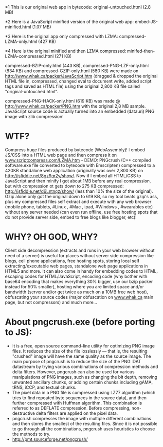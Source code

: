 *1 This is our original web app in bytecode:
original-untouched.html (2.8 MB)

*2 Here is a JavaScript minified version of the original web app:
embed-JS-minified.html (1.07 MB)

*3 Here is the original app only compressed with LZMA:
compressed-LZMA-only.html (427 KB)

*4 Here is the original minified and then LZMA compressed:
minifed-then-LZMA-compressed.html (271 KB)

compressed-BZIP-only.html (443 KB),
compressed-PNG-LZF-only.html (834 KB) and compressed-GZIP-only.html (580 KB) were made on http://www.whak.ca/packer/JavaScript.htm (dragged & dropped the original HTML file in, compressed, changed eval to document write, added script tags and saved as HTML file) using the original 2,800 KB file called "original-untouched.html".

compressed-PNG-HACK-only.html (619 KB) was made @ http://www.whak.ca/packer/PNG.htm with the original 2,8 MB sample. JavaScript source code is actually turned into an embedded (datauri) PNG image with zlib compression!

# WTF? 
Compress huge files produced by bytecode (WebAssembly)! I embed JS/CSS into a HTML web page and then compress it on www.scriptcompress.com/LZMA.htm - DEMO: PNGcrush (C++ compiled software.exe file converted to bytecode with Emscripten) compressed to a 420KB standalone web application (originally was over 2,800 KB) on http://jsfiddle.net/8gz9qr2y/show/. Now if I embed all HTML/CSS to JavaScript and then minify I got about 1MB before any real compression, but with compression ot gets down to 275 KB compressed: http://jsfiddle.net/d6Lntnqz/show/ (less than 10% the size of the original). Gzip alone only got the original down to 619 KB, so my tool beats gzip's ass, plus my compressed files self extract and execute with any web browser (mobile phone, tablets, #Linux ,  #Mac , ipad, #Windows , #wearables  etc) without any server needed (can even run offline, use free hosting spots that do not provide server side, embed to free blogs like blogger, etc)!

# WHY? OH GOD, WHY?
Client side decompression (extracts and runs in your web browser without need of a server) is useful for places without server side compression like blogs, cell phone applications, free hosting spots, storing local self extracting/executable web pages, standalone web page applications in HTML5 and more. It can also come in handy for embedding codes to HTML, escaping codes for HTML/JavaScript, encoding code (why bother with base64 encoding that makes everything 30% bigger, use our bzip packer instead for 50% smaller), hosting where you are limited space and/or bandwidth (server and/or get twice as much on a 10MB free web host), obfuscating your source codes (major obfuscation on www.whak.ca main page, but not compressors) and much more...

# About pngcrush.exe (before porting to JS):
* It is a free, open source command-line utility for optimizing PNG image files. It reduces the size of the file losslessly — that is, the resulting "crushed" image will have the same quality as the source image. The main purpose of pngcrush is to reduce the size of the PNG IDAT datastream by trying various combinations of compression methods and delta filters. However, pngcrush can also be used for various manipulations of PNG images, such as changing the bit depth, removing unwanted ancillary chunks, or adding certain chunks including gAMA, tRNS, iCCP, and textual chunks.
* The pixel data in a PNG file is compressed using LZ77 algorithm (which tries to find repeated byte sequences in the source data), and then further compressed with Huffman algorithm. This combination is referred to as DEFLATE compression. Before compressing, non-destructive delta filters are applied on the pixel data.
* pngcrush compresses the image with multiple different combinations and then stores the smallest of the resulting files. Since it is not possible to go through all the combinations, pngcrush uses heuristics to choose the methods to try.
* http://pmt.sourceforge.net/pngcrush/
